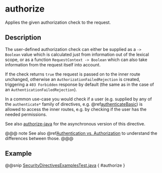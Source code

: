 # authorize

Applies the given authorization check to the request.

## Description

The user-defined authorization check can either be supplied as a `-> Boolean` value which is calculated
just from information out of the lexical scope, or as a function `RequestContext -> Boolean` which can also
take information from the request itself into account.

If the check returns `true` the request is passed on to the inner route unchanged, otherwise an
`AuthorizationFailedRejection` is created, triggering a `403 Forbidden` response by default
(the same as in the case of an `AuthenticationFailedRejection`).

In a common use-case you would check if a user (e.g. supplied by any of the `authenticate*` family of directives,
e.g. @ref[authenticateBasic](authenticateBasic.md)) is allowed to access the inner routes, e.g. by checking if the user has the needed permissions.

See also [authorize-java]() for the asynchronous version of this directive.

@@@ note
See also @ref[Authentication vs. Authorization](index.md#authentication-vs-authorization-java) to understand the differences between those.
@@@

## Example

@@snip [SecurityDirectivesExamplesTest.java]($test$/java/docs/http/javadsl/server/directives/SecurityDirectivesExamplesTest.java) { #authorize }
